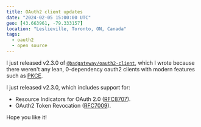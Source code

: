 ```yaml
---
title: OAuth2 client updates 
date: "2024-02-05 15:00:00 UTC"
geo: [43.663961, -79.333157]
location: "Leslieville, Toronto, ON, Canada"
tags:
  - oauth2
  - open source
---
```


I just released v2.3.0 of [`@badgateway/oauth2-client`][1], which I wrote
because there weren't any lean, 0-dependency oauth2 clients with modern
features such as [PKCE][2].

I just released v2.3.0, which includes support for:

* Resource Indicators for OAuth 2.0 ([RFC8707][5]).
* OAuth2 Token Revocation ([RFC7009][6]).

Hope you like it!


[1]: https://www.npmjs.com/package/@badgateway/oauth2-client
[2]: https://datatracker.ietf.org/doc/html/rfc7636
[5]: https://datatracker.ietf.org/doc/html/rfc8707 "https://datatracker.ietf.org/doc/html/rfc8707"
[6]: https://datatracker.ietf.org/doc/html/rfc7009 "OAuth 2.0 Token Revocation"
